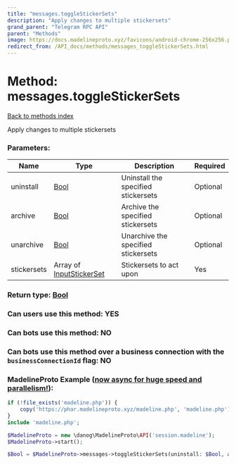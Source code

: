 ```yaml
---
title: "messages.toggleStickerSets"
description: "Apply changes to multiple stickersets"
grand_parent: "Telegram RPC API"
parent: "Methods"
image: https://docs.madelineproto.xyz/favicons/android-chrome-256x256.png
redirect_from: /API_docs/methods/messages_toggleStickerSets.html
---
```

# Method: messages.toggleStickerSets
[Back to methods index](index.html)



Apply changes to multiple stickersets

### Parameters:

| Name     |    Type       | Description | Required |
|----------|---------------|-------------|----------|
|uninstall|[Bool](/API_docs/types/Bool.html) | Uninstall the specified stickersets | Optional|
|archive|[Bool](/API_docs/types/Bool.html) | Archive the specified stickersets | Optional|
|unarchive|[Bool](/API_docs/types/Bool.html) | Unarchive the specified stickersets | Optional|
|stickersets|Array of [InputStickerSet](/API_docs/types/InputStickerSet.html) | Stickersets to act upon | Yes|


### Return type: [Bool](/API_docs/types/Bool.html)

### Can users use this method: **YES**


### Can bots use this method: **NO**


### Can bots use this method over a business connection with the `businessConnectionId` flag: **NO**


### MadelineProto Example ([now async for huge speed and parallelism!](https://docs.madelineproto.xyz/docs/ASYNC.html)):


```php
if (!file_exists('madeline.php')) {
    copy('https://phar.madelineproto.xyz/madeline.php', 'madeline.php');
}
include 'madeline.php';

$MadelineProto = new \danog\MadelineProto\API('session.madeline');
$MadelineProto->start();

$Bool = $MadelineProto->messages->toggleStickerSets(uninstall: $Bool, archive: $Bool, unarchive: $Bool, stickersets: [$InputStickerSet, $InputStickerSet], );
```

